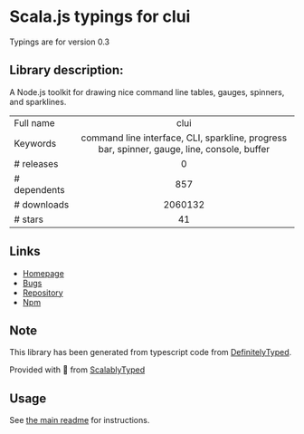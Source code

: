 
# Scala.js typings for clui

Typings are for version 0.3

## Library description:
A Node.js toolkit for drawing nice command line tables, gauges, spinners, and sparklines.

|                    |                 |
| ------------------ | :-------------: |
| Full name          | clui |
| Keywords           | command line interface, CLI, sparkline, progress bar, spinner, gauge, line, console, buffer |
| # releases         | 0 |
| # dependents       | 857 |
| # downloads        | 2060132 |
| # stars            | 41 |

## Links
- [Homepage](https://github.com/nathanpeck/clui#readme)
- [Bugs](https://github.com/nathanpeck/clui/issues)
- [Repository](https://github.com/nathanpeck/clui)
- [Npm](https://www.npmjs.com/package/clui)
    


## Note
This library has been generated from typescript code from [DefinitelyTyped](https://definitelytyped.org).

Provided with :purple_heart: from [ScalablyTyped](https://github.com/oyvindberg/ScalablyTyped)

## Usage
See [the main readme](../../readme.md) for instructions.


